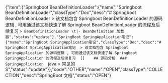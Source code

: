 {"item":{"Springboot BeanDefinitionLoader":{"name":"Springboot BeanDefinitionLoader","classType":"Doc","desc":"# Springboot BeanDefinitionLoader  > 该文档包含 Springboot BeanDefinitionLoader 的源码逻辑 , 可用通过该文档快速了解 Springboot BeanDefinitionLoader 的流程及后续复习      ``` > BeanDefinitionLoader \t|- BeanDefinition 加载器","status":"update"},"SpringBoot SpringApplication笔记":{"name":"SpringBoot SpringApplication笔记","classType":"Doc","desc":"# SpringBoot SpringApplication笔记  > 该文档包含 Springboot SpringApplication 的源码逻辑 , 可用通过该文档快速了解 Springboot SpringApplication 的流程及后续复习  []    ## 源码分析  ### SpringApplication   ```java > 常见的 S","status":"update"}},"code":"OTHER","name":"OPEN","classType":"COLLECTION","desc":"SpringBoot 文档","status":"OPEN"}